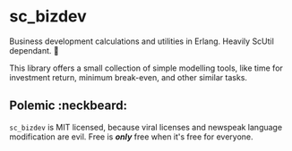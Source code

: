 sc_bizdev
=========

Business development calculations and utilities in Erlang.  Heavily ScUtil dependant.  :shit:

This library offers a small collection of simple modelling tools, like time for investment return, minimum break-even, and other similar tasks.



Polemic :neckbeard:
-------------------

`sc_bizdev` is MIT licensed, because viral licenses and newspeak language modification are evil.  Free is ***only*** free when it's free for everyone.

